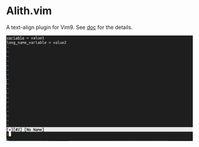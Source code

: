 # Alith.vim

A text-align plugin for Vim9.  See [doc](./doc/alith.txt) for the details.

![demo](./alith.gif)
